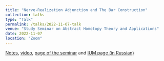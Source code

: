 ```yaml
---
title: "Nerve-Realization Adjunction and The Bar Construction"
collection: talks
type: "Talk"
permalink: /talks/2022-11-07-talk
venue: "Study Seminar on Abstract Homotopy Theory and Applications"
date: 2022-11-07
location: "Zoom"
---
```


[Notes](https://drive.google.com/file/d/183TxU2vrP94UMjDy9bLxE3kmL7Bz2znT/view), [video](https://youtu.be/5A36vq1NfDc), [page of the seminar](https://sites.google.com/view/homotopy-basics-seminar) and [IUM page (in Russian)](https://ium.mccme.ru/f22/f22-kaledin.html)

